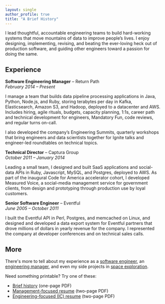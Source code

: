 ```yaml
---
layout: single
author_profile: true
title: "A Brief History"
---
```


I lead thoughtful, accountable engineering teams to build hard-working systems that move mountains of data to improve people’s lives. I enjoy designing, implementing, revising, and beating the ever-loving heck out of production software, and guiding other engineers toward a passion for doing the same. 

## Experience

**Software Engineering Manager** – Return Path  
_February 2014 – Present_

I manage a team that builds data pipeline processing applications in Java, Python, Node.js, and Ruby, storing terabytes per day in Kafka, Elasticsearch, Amazon S3, and Hadoop, deployed to a datacenter and AWS. Includes hiring, agile rituals, budgets, capacity planning, 1:1s, career path and technical development for engineers, Mandatory Fun, code reviews, and regular turns on-call.

I also developed the company’s Engineering Summits, quarterly workshops that bring engineers and data scientists together for Ignite talks and engineer-led roundtables on technical topics.

**Technical Director** – Captura Group  
_October 2011 – January 2014_

Leading a small team, I designed and built SaaS applications and social-data APIs in Ruby, Javascript, MySQL, and Postgres, deployed to AWS. As part of the inaugural Code for America accelerator cohort, I developed Measured Voice, a social-media management service for government clients, from design and prototyping through production use by loyal customers. 

**Senior Software Engineer** – Eventful  
_June 2005 – October 2011_

I built the Eventful API in Perl, Postgres, and memcached on Linux, and designed and developed a data export system for Eventful partners that drove millions of dollars in yearly revenue for the company. I represented the company at developer conferences and on technical sales calls.

## More

There's more to tell about my experience as a [software engineer](/resume-engineer/), an [engineering manager](/resume-manager/), and even my side projects in [space exploration](/resume-space/).

Need something printable? Try one of these:

* [Brief history](/assets/pdfs/Chris-Radcliff-resume-mini.pdf) (one-page PDF)
* [Management-focused resume](/assets/pdfs/Chris-Radcliff-manager-resume.pdf) (two-page PDF)
* [Engineering-focused (IC) resume](/assets/pdfs/Chris-Radcliff-engineer-resume.pdf) (two-page PDF)


